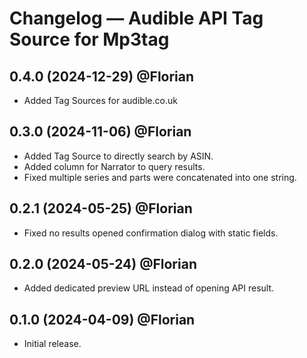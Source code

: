 # Changelog — Audible API Tag Source for Mp3tag

## 0.4.0 (2024-12-29) @Florian
- Added Tag Sources for audible.co.uk

## 0.3.0 (2024-11-06) @Florian

- Added Tag Source to directly search by ASIN.
- Added column for Narrator to query results.
- Fixed multiple series and parts were concatenated into one string.

## 0.2.1 (2024-05-25) @Florian

- Fixed no results opened confirmation dialog with static fields.

## 0.2.0 (2024-05-24) @Florian

- Added dedicated preview URL instead of opening API result.

## 0.1.0 (2024-04-09) @Florian

- Initial release.